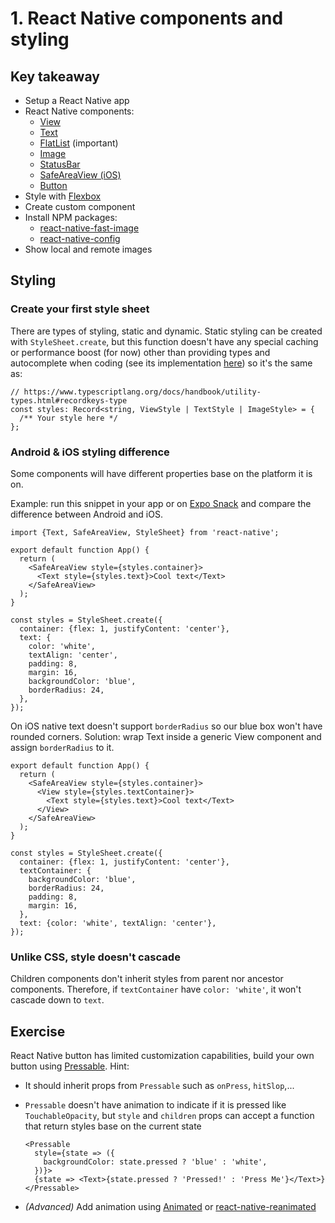 # 1. React Native components and styling

## Key takeaway

- Setup a React Native app
- React Native components:
  - [View](https://reactnative.dev/docs/view)
  - [Text](https://reactnative.dev/docs/text)
  - [FlatList](https://reactnative.dev/docs/flatlist) (important)
  - [Image](https://reactnative.dev/docs/images)
  - [StatusBar](https://reactnative.dev/docs/statusbar)
  - [SafeAreaView (iOS)](https://reactnative.dev/docs/safeareaview)
  - [Button](https://reactnative.dev/docs/text)
- Style with [Flexbox](https://reactnative.dev/docs/flexbox)
- Create custom component
- Install NPM packages:
  - [react-native-fast-image](https://github.com/DylanVann/react-native-fast-image)
  - [react-native-config](https://github.com/luggit/react-native-config)
- Show local and remote images

## Styling

### Create your first style sheet

There are types of styling, static and dynamic. Static styling can be created with `StyleSheet.create`, but this function doesn't have any special caching or performance boost (for now) other than providing types and autocomplete when coding (see its implementation [here](https://github.com/facebook/react-native/blob/17ecae9ce7bded79ab3a083c9d07e15460e5635c/packages/react-native/Libraries/StyleSheet/StyleSheet.js#L366-L378)) so it's the same as:

```tsx
// https://www.typescriptlang.org/docs/handbook/utility-types.html#recordkeys-type
const styles: Record<string, ViewStyle | TextStyle | ImageStyle> = {
  /** Your style here */
};
```

### Android & iOS styling difference

Some components will have different properties base on the platform it is on.

Example: run this snippet in your app or on [Expo Snack](https://snack.expo.dev/) and compare the difference between Android and iOS.

```tsx
import {Text, SafeAreaView, StyleSheet} from 'react-native';

export default function App() {
  return (
    <SafeAreaView style={styles.container}>
      <Text style={styles.text}>Cool text</Text>
    </SafeAreaView>
  );
}

const styles = StyleSheet.create({
  container: {flex: 1, justifyContent: 'center'},
  text: {
    color: 'white',
    textAlign: 'center',
    padding: 8,
    margin: 16,
    backgroundColor: 'blue',
    borderRadius: 24,
  },
});
```

On iOS native text doesn't support `borderRadius` so our blue box won't have rounded corners. Solution: wrap Text inside a generic View component and assign `borderRadius` to it.

```tsx
export default function App() {
  return (
    <SafeAreaView style={styles.container}>
      <View style={styles.textContainer}>
        <Text style={styles.text}>Cool text</Text>
      </View>
    </SafeAreaView>
  );
}

const styles = StyleSheet.create({
  container: {flex: 1, justifyContent: 'center'},
  textContainer: {
    backgroundColor: 'blue',
    borderRadius: 24,
    padding: 8,
    margin: 16,
  },
  text: {color: 'white', textAlign: 'center'},
});
```

### Unlike CSS, style doesn't cascade

Children components don't inherit styles from parent nor ancestor components. Therefore, if `textContainer` have `color: 'white'`, it won't cascade down to `text`.

## Exercise

React Native button has limited customization capabilities, build your own button using [Pressable](https://reactnative.dev/docs/pressable). Hint:

- It should inherit props from `Pressable` such as `onPress`, `hitSlop`,...
- `Pressable` doesn't have animation to indicate if it is pressed like `TouchableOpacity`, but `style` and `children` props can accept a function that return styles base on the current state

  ```tsx
  <Pressable
    style={state => ({
      backgroundColor: state.pressed ? 'blue' : 'white',
    })}>
    {state => <Text>{state.pressed ? 'Pressed!' : 'Press Me'}</Text>}
  </Pressable>
  ```

- _(Advanced)_ Add animation using [Animated](https://reactnative.dev/docs/animated) or [react-native-reanimated](https://github.com/software-mansion/react-native-reanimated)
